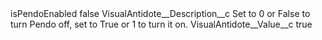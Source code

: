 <?xml version="1.0" encoding="UTF-8"?>
<CustomMetadata xmlns="http://soap.sforce.com/2006/04/metadata" xmlns:xsi="http://www.w3.org/2001/XMLSchema-instance" xmlns:xsd="http://www.w3.org/2001/XMLSchema">
    <label>isPendoEnabled</label>
    <protected>false</protected>
    <values>
        <field>VisualAntidote__Description__c</field>
        <value xsi:type="xsd:string">Set to 0 or False to turn Pendo off, set to True or 1 to turn it on.</value>
    </values>
    <values>
        <field>VisualAntidote__Value__c</field>
        <value xsi:type="xsd:string">true</value>
    </values>
</CustomMetadata>

